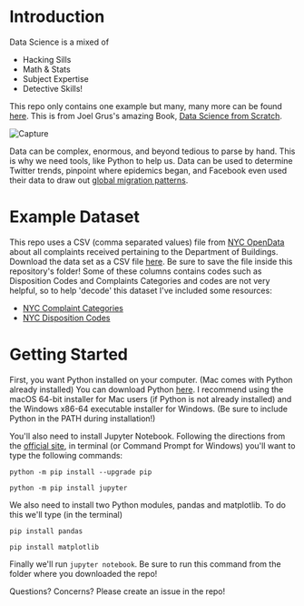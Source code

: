 # Introduction

Data Science is a mixed of 

- Hacking Sills
- Math & Stats
- Subject Expertise
- Detective Skills!

This repo only contains one example but many, many more can be found [here](https://github.com/joelgrus/data-science-from-scratch). This is from Joel Grus's amazing Book, <u>Data Science from Scratch</u>.



![Capture](C:\Users\kmsul\Pictures\Capture.PNG)

Data can be complex, enormous, and beyond tedious to parse by hand. This is why we need tools, like Python to help us. Data can be used to determine Twitter trends, pinpoint where epidemics began, and Facebook even used their data to draw out [global migration patterns](https://www.facebook.com/notes/facebook-data-science/coordinated-migration/10151930946453859/).

# Example Dataset

This repo uses a CSV (comma separated values) file from [NYC OpenData](https://opendata.cityofnewyork.us/data/) about all complaints received pertaining to the Department of Buildings. Download the data set as a CSV file [here](https://data.cityofnewyork.us/Housing-Development/DOB-Complaints-Received/eabe-havv). Be sure to save the file inside this repository's folder! Some of these columns contains codes such as Disposition Codes and Complaints Categories and codes are not very helpful, so to help 'decode' this dataset I've included some resources:

- [NYC Complaint Categories](https://www1.nyc.gov/assets/buildings/pdf/complaint_category.pdf) 
- [NYC Disposition Codes](https://www1.nyc.gov/assets/buildings/pdf/bis_complaint_disposition_codes.pdf)

# Getting Started

First, you want Python installed on your computer. (Mac comes with Python already installed) You can download Python [here](https://www.python.org/downloads/release/python-375/). I recommend using the macOS 64-bit installer for Mac users (if Python is not already installed) and the Windows x86-64 executable installer for Windows. (Be sure to include Python in the PATH during installation!)

You'll also need to install Jupyter Notebook. Following the directions from the [official site](https://jupyter.org/install), in terminal (or Command Prompt for Windows) you'll want to type the following commands:

`python -m pip install --upgrade pip`

`python -m pip install jupyter`

We also need to install two Python modules, pandas and matplotlib. To do this we'll type (in the terminal)

`pip install pandas`

`pip install matplotlib`

Finally we'll run `jupyter notebook`. Be sure to run this command from the folder where you downloaded the repo!



Questions? Concerns? Please create an issue in the repo!